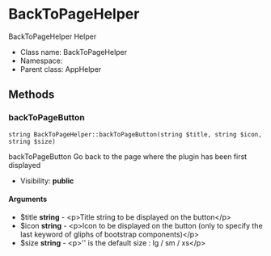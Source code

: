 BackToPageHelper
===============

BackToPageHelper Helper




* Class name: BackToPageHelper
* Namespace: 
* Parent class: AppHelper







Methods
-------


### backToPageButton

    string BackToPageHelper::backToPageButton(string $title, string $icon, string $size)

backToPageButton Go back to the page where the plugin has been first displayed



* Visibility: **public**


#### Arguments
* $title **string** - &lt;p&gt;Title string to be displayed on the button&lt;/p&gt;
* $icon **string** - &lt;p&gt;Icon to be displayed on the button (only to specify the last keyword of gliphs of bootstrap components)&lt;/p&gt;
* $size **string** - &lt;p&gt;&#039;&#039; is the default size : lg / sm / xs&lt;/p&gt;


